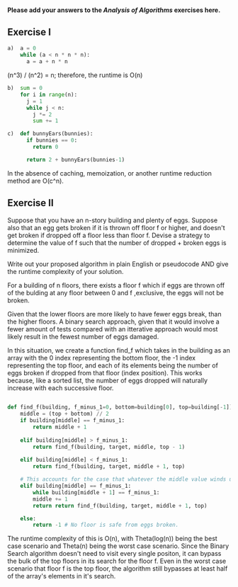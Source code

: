 #### Please add your answers to the ***Analysis of  Algorithms*** exercises here.

## Exercise I

```python
a)  a = 0
    while (a < n * n * n):
      a = a + n * n
```

(n^3) / (n^2) = n;
therefore, the runtime is O(n)


```python
b)  sum = 0
    for i in range(n):
      j = 1
      while j < n:
        j *= 2
        sum += 1
```


```python
c)  def bunnyEars(bunnies):
      if bunnies == 0:
        return 0

      return 2 + bunnyEars(bunnies-1)
```

In the absence of caching, memoization, or another runtime reduction method are O(c^n).

## Exercise II

Suppose that you have an n-story building and plenty of eggs. Suppose also that an egg gets broken if it is thrown off floor f or higher, and doesn't get broken if dropped off a floor less than floor f. Devise a strategy to determine the value of f such that the number of dropped + broken eggs is minimized.

Write out your proposed algorithm in plain English or pseudocode AND give the runtime complexity of your solution.


For a building of n floors, there exists a floor f which if eggs are thrown off of the bulding at any floor between 0 and f ,exclusive, the eggs will not be broken.

Given that the lower floors are more likely to have fewer eggs break, than the higher floors. A binary search approach, given that it would involve a fewer amount of tests compared with an itterative approach would most likely result in the fewest number of eggs damaged.

In this situation, we create a function find_f which takes in the building as an array with the 0 index representing the bottom floor, the -1 index representing the top floor, and each of its elements being the number of eggs broken if dropped from that floor (index position). This works because, like a sorted list, the number of eggs dropped will naturally increase with each successive floor.

```python
  
def find_f(building, f_minus_1=0, bottom=building[0], top=building[-1]):
    middle = (top + bottom) // 2
    if building[middle] == f_minus_1:
        return middle + 1
            
    elif building[middle] > f_minus_1:
        return find_f(building, target, middle, top - 1)
        
    elif building[middle] < f_minus_1:
        return find_f(building, target, middle + 1, top)

    # This accounts for the case that whatever the middle value winds up being zero. The next element, then, must naturally be checked if we're to find the top floor at which eggs are not to be broken.
    elif building[middle] == f_minus_1:
        while building[middle + 1] == f_minus_1:
        middle += 1
        return return find_f(building, target, middle + 1, top)

    else:
        return -1 # No floor is safe from eggs broken.
```

The runtime complexity of this is O(n), with Theta(log(n)) being the best case scenario and Theta(n) being the worst case scenario. Since the Binary Search algorithm doesn't need to visit every single positon, it can bypass the bulk of the top floors in its search for the floor f. Even in the worst case scenario that floor f is the top floor, the algorithm still bypasses at least half of the array's elements in it's search.
